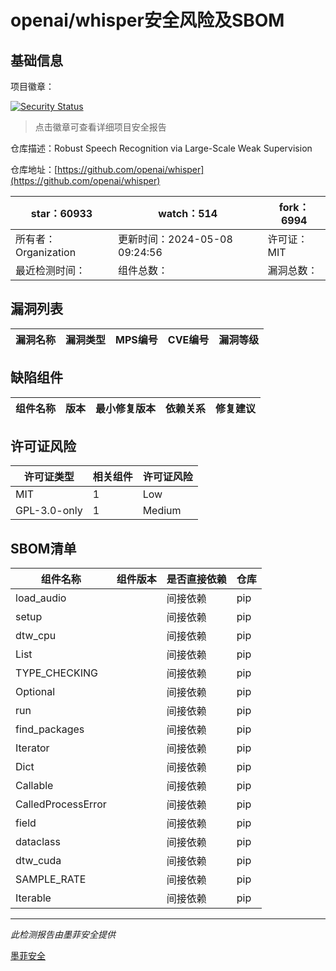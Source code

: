 # openai/whisper安全风险及SBOM

## 基础信息

项目徽章：

[![Security Status](https://www.murphysec.com/platform3/v31/badge/1788277910043471872.svg)](https://www.murphysec.com/console/report/1692603053255712768/1788277910043471872)

> 点击徽章可查看详细项目安全报告

仓库描述：Robust Speech Recognition via Large-Scale Weak Supervision

仓库地址：[https://github.com/openai/whisper](https://github.com/openai/whisper)

| star：60933 | watch：514 | fork：6994 |
| ----------- | -------------- | ------------ |
| 所有者：Organization | 更新时间：2024-05-08 09:24:56 | 许可证：MIT |
| 最近检测时间： | 组件总数： | 漏洞总数： |




## 漏洞列表

| 漏洞名称 | 漏洞类型 | MPS编号 | CVE编号 | 漏洞等级 |
| ------- | ------ | ------- | ------ | ----- |





## 缺陷组件

| 组件名称 | 版本 | 最小修复版本 | 依赖关系 | 修复建议 |
| -------- | ---- | ------------ | -------- | -------- |





## 许可证风险

| 许可证类型 | 相关组件 | 许可证风险 |
| ---------- | -------- | ---------- |
|MIT|1|Low|
|GPL-3.0-only|1|Medium|




## SBOM清单

| 组件名称 | 组件版本 | 是否直接依赖 | 仓库 |
| -------- | -------- | ------------ | ---- |
|load_audio||间接依赖|pip|
|setup||间接依赖|pip|
|dtw_cpu||间接依赖|pip|
|List||间接依赖|pip|
|TYPE_CHECKING||间接依赖|pip|
|Optional||间接依赖|pip|
|run||间接依赖|pip|
|find_packages||间接依赖|pip|
|Iterator||间接依赖|pip|
|Dict||间接依赖|pip|
|Callable||间接依赖|pip|
|CalledProcessError||间接依赖|pip|
|field||间接依赖|pip|
|dataclass||间接依赖|pip|
|dtw_cuda||间接依赖|pip|
|SAMPLE_RATE||间接依赖|pip|
|Iterable||间接依赖|pip|


------

*此检测报告由墨菲安全提供*

[墨菲安全](www.murphysec.com)
